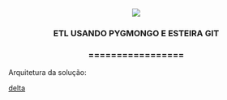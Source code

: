 <h1 align="center">
<img src="https://img.shields.io/static/v1?label=MONGO%20POR&message=MAYCON%20BATESTIN&color=7159c1&style=flat-square&logo=ghost"/>


<h3> <p align="center">ETL USANDO PYGMONGO E ESTEIRA GIT </p> </h3>
<h3> <p align="center"> ================= </p> </h3>

Arquitetura da solução:

[delta](img/edc_mod1_delta.png)

